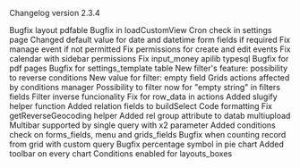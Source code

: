 Changelog version 2.3.4
 
Bugfix layout pdfable
Bugfix in loadCustomView
Cron check in settings page
Changed default value for date and datetime form fields if required
Fix manage event if not permitted
Fix permissions for create and edit events
Fix calendar with sidebar permissions
Fix input_money apilib typesql
Bugfix for pdf pages
Bugfix for settings_template table
New filter's feature: possibility to reverse conditions
New value for filter: empty field
Grids actions affected by conditions manager
Possibility to filter now for "empty string" in filters fields
Filter inverse funcionality
Fix for row_data in actions
Added slugify helper function
Added relation fields to buildSelect
Code formatting
Fix getReverseGeocoding helper
Added rel group attribute to datab multiupload
Multibar supported by single query with x2 parameter
Added conditions check on forms_fields, menu and grids_fields
Bugfix when counting record from grid with custom query
Bugfix percentage symbol in pie chart
Added toolbar on every chart
Conditions enabled for layouts_boxes
